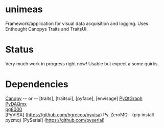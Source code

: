 unimeas
=======

Framework/application for visual data acquisition and logging.
Uses Enthought Canopys Traits and TraitsUI.

Status
======

Very much work in progress right now! Usable but expect a some quirks.

Dependencies
============
[Canopy](http://www.enthought.com/)
-- or --
[traits], [traitsui], [pyface], [envisage]
[PyQtGraph](http://pyqtgraph.org/)  
[PyDAQmx](http://pythonhosted.org/PyDAQmx/)  
[pg8000](http://pybrary.net/pg8000/)  
[PyVISA] (https://github.com/hgrecco/pyvisa)
Py-ZeroMQ - (pip install pyzmq)
[PySerial] (https://github.com/pyserial)